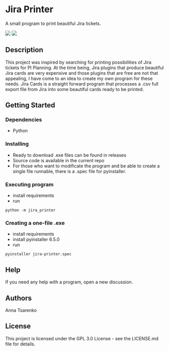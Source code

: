 # Jira Printer

A small program to print beautiful Jira tickets.

<img src="https://img.shields.io/badge/Python-FFD43B?style=for-the-badge&logo=python&logoColor=blue"/>
<img src="https://img.shields.io/badge/Jira-0052CC?style=for-the-badge&amp;logo=Jira&amp;logoColor=white"/>

## Description

This project was inspired by searching for printing possibilities of Jira tickets for PI Planning.
At the time being, Jira plugins that produce beautiful Jira cards are very expensive and those plugins that are free are not that appealing, I have come to an idea to create my own program for these needs.
Jira Cards is a straight forward program that processes a .csv full export file from Jira into some beautiful cards ready to be printed.

## Getting Started

### Dependencies

* Python

### Installing

* Ready to download .exe files can be found in releases
* Source code is available in the current repo
* For those who want to modificate the program and be able to create a single file runnable, there is a .spec file for pyinstaller.

### Executing program

* install requirements
* run
```
python -m jira_printer
```

### Creating a one-file .exe

* install requirements
* install pyinstaller 6.5.0
* run
```
pyinstaller jira-printer.spec
```

## Help

If you need any help with a program, open a new discussion.

## Authors

Anna Tsarenko

## License

This project is licensed under the GPL 3.0 License - see the LICENSE.md file for details.